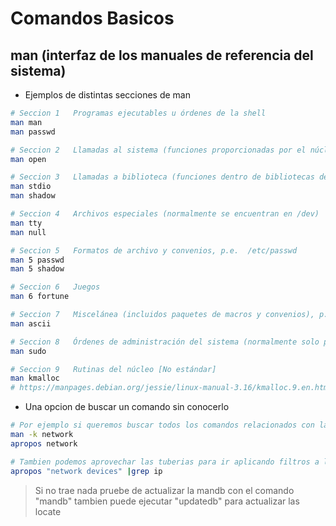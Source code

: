 # Comandos Basicos

## man  (interfaz de los manuales de referencia del sistema)

- Ejemplos de  distintas secciones de man
```sh
# Seccion 1   Programas ejecutables u órdenes de la shell 
man man
man passwd

# Seccion 2   Llamadas al sistema (funciones proporcionadas por el núcleo)
man open

# Seccion 3   Llamadas a biblioteca (funciones dentro de bibliotecas de programa)
man stdio
man shadow

# Seccion 4   Archivos especiales (normalmente se encuentran en /dev)
man tty
man null

# Seccion 5   Formatos de archivo y convenios, p.e.  /etc/passwd
man 5 passwd
man 5 shadow

# Seccion 6   Juegos
man 6 fortune

# Seccion 7   Miscelánea (incluidos paquetes de macros y convenios), p.e. man(7), groff(7), man-pages(7)
man ascii

# Seccion 8   Órdenes de administración del sistema (normalmente solo para root)
man sudo

# Seccion 9   Rutinas del núcleo [No estándar]
man kmalloc
# https://manpages.debian.org/jessie/linux-manual-3.16/kmalloc.9.en.html
```
- Una opcion de buscar un comando sin conocerlo
```sh
# Por ejemplo si queremos buscar todos los comandos relacionados con la red
man -k network
apropos network

# Tambien podemos aprovechar las tuberias para ir aplicando filtros a la busqueda.
apropos "network devices" |grep ip
```
> Si no trae nada pruebe de actualizar la mandb con el comando "mandb" tambien puede ejecutar "updatedb" para actualizar las locate



